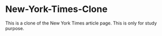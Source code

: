# New-York-Times-Clone
This is a clone of the New York Times article page. This is only for study purpose.
